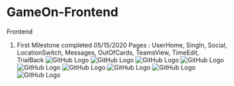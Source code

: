 # GameOn-Frontend
Frontend

1. First Milestone completed 05/15/2020
Pages : UserHome, SingIn, Social, LocationSwitch, Messages, OutOfCards, TeamsView, TimeEdit, TrialBack
![GitHub Logo](/workhistory/SingIn.png)
![GitHub Logo](/workhistory/Social.png)
![GitHub Logo](/workhistory/TeamsView.png)
![GitHub Logo](/workhistory/TimeEdit.png)
![GitHub Logo](/workhistory/TrialBack.png)
![GitHub Logo](/workhistory/UserHomeFinal.png)
![GitHub Logo](/workhistory/LocationSwitch.png)
![GitHub Logo](/workhistory/Messages.png)
![GitHub Logo](/workhistory/OutOfCards.png)
